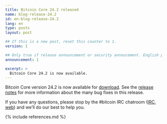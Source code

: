 ```yaml
---
title: Bitcoin Core 24.2 released
name: blog-release-24.2
id: en-blog-release-24.2
lang: en
type: posts
layout: post

## If this is a new post, reset this counter to 1.
version: 1

## Only true if release announcement or security annoucement. English posts only
announcement: 1

excerpt: >
  Bitcoin Core 24.2 is now available.
---
```

Bitcoin Core version 24.2 is now available for [download][download
page].  See the [release notes][] for more information about the many
bug fixes in this release.

If you have any questions, please stop by the #bitcoin IRC chatroom
([IRC][irc], [web][web irc]) and we’ll do our best to help you.

[release notes]: /en/releases/24.2/
[IRC]: irc://irc.libera.chat/bitcoin
[web irc]: https://web.libera.chat/#bitcoin
[download page]: /en/download

{% include references.md %}
